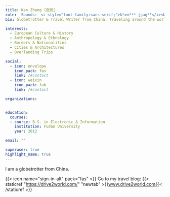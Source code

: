 ```yaml
---
title: Kan Zhang (张侃)
role: 'Sounds:　<i style="font-family:sans-serif;">kʰæn²¹⁴ ʈʂaŋ⁵⁵</i><br>Travel Writer & Photographer'
bio: Globetrotter & Travel Writer from China. Traveling around the world since 2016. 

interests:
  - European Culture & History
  - Anthropology & Ethnology
  - Borders & Nationalities
  - Cities & Architectures
  - Overlanding Trips

social:
  - icon: envelope
    icon_pack: fas
    link: /#contact
  - icon: weixin
    icon_pack: fab
    link: /#contact

organizations:


education:
  courses:
  - course: B.S. in Electronic & Information
    institution: Fudan University
    year: 2012

email: ""

superuser: true
highlight_name: true
---
```


I am a globetrotter from China.

{{< icon name="sign-in-alt" pack="fas" >}} Go to my travel blog: {{< staticref "https://drive2world.com/" "newtab" >}}www.drive2world.com{{< /staticref >}}
